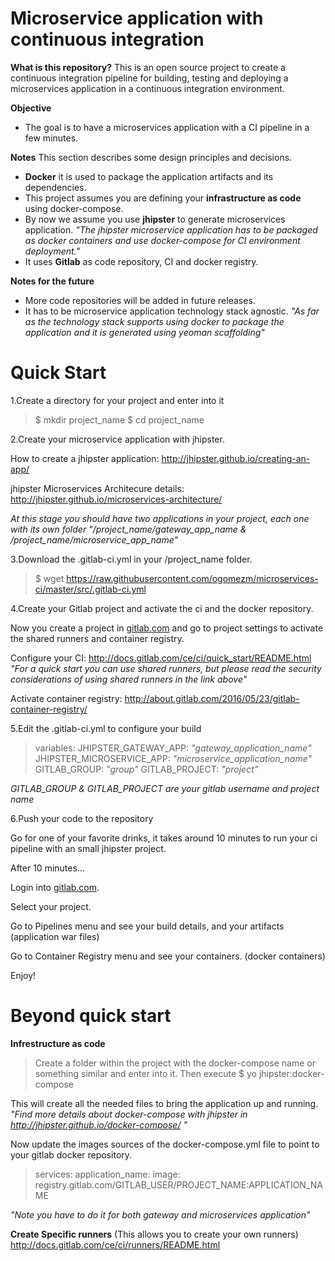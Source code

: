 # Microservice application with continuous integration

**What is this repository?**
This is an open source project to create a continuous integration pipeline for building, testing and deploying a microservices application in a continuous integration environment.

**Objective**
 - The goal is to have a microservices application with a CI pipeline in a few minutes.
 
**Notes**
This section describes some design principles and decisions.
 - **Docker** it is used to package the application artifacts and its dependencies.
 - This project assumes you are defining your **infrastructure as code** using docker-compose. 
 - By now we assume you use **jhipster** to generate microservices application.
    _"The jhipster microservice application has to be packaged as docker containers and use docker-compose for CI environment deployment."_
 - It uses **Gitlab** as code repository, CI and docker registry.

**Notes for the future**
 - More code repositories will be added in future releases.
 - It has to be microservice application technology stack agnostic. 
    _"As far as the technology stack supports using docker to package the application and it is generated using yeoman scaffolding"_

# Quick Start

1.Create a directory for your project and enter into it

> $ mkdir project_name
> $ cd project_name

2.Create your microservice application with jhipster.

How to create a jhipster application:
http://jhipster.github.io/creating-an-app/

jhipster Microservices Architecure details:
http://jhipster.github.io/microservices-architecture/

_At this stage you should have two applications in your project, each one with its own folder "/project_name/gateway_app_name & /project_name/microservice_app_name"_

3.Download the .gitlab-ci.yml in your /project_name folder.

> $ wget https://raw.githubusercontent.com/ogomezm/microservices-ci/master/src/.gitlab-ci.yml

4.Create your Gitlab project and activate the ci and the docker repository.

Now you create a project in [gitlab.com](https://gitlab.com/) and go to project settings to activate the shared runners and container registry.

Configure your CI:
http://docs.gitlab.com/ce/ci/quick_start/README.html
_"For a quick start you can use shared runners, but please read the security considerations of using shared runners in the link above"_

Activate container registry:
http://about.gitlab.com/2016/05/23/gitlab-container-registry/

5.Edit the .gitlab-ci.yml to configure your build

>variables:
>  JHIPSTER_GATEWAY_APP: _"gateway_application_name"_
>  JHIPSTER_MICROSERVICE_APP: _"microservice_application_name"_
>  GITLAB_GROUP: _"group"_
>  GITLAB_PROJECT: _"project"_
  
_GITLAB_GROUP & GITLAB_PROJECT are your gitlab username and project name_

6.Push your code to the repository 

Go for one of your favorite drinks, it takes around 10 minutes to run your ci pipeline with an small jhipster project.

After 10 minutes...

Login into [gitlab.com](https://gitlab.com/).

Select your project.

Go to Pipelines menu and see your build details, and your artifacts (application war files)

Go to Container Registry menu and see your containers.  (docker containers)

Enjoy!

# Beyond quick start

**Infrestructure as code**

> Create a folder within the project with the docker-compose name or something similar and enter into it.
> Then execute 
> $ yo jhipster:docker-compose

This will create all the needed files to bring the application up and running.
_"Find more details about docker-compose with jhipster in http://jhipster.github.io/docker-compose/ "_

Now update the images sources of the docker-compose.yml file to point to your gitlab docker repository.

> services:
>   application_name:
>       image: registry.gitlab.com/GITLAB_USER/PROJECT_NAME:APPLICATION_NAME

_"Note you have to do it for both gateway and microservices application"_

**Create Specific runners** 
(This allows you to create your own runners)
http://docs.gitlab.com/ce/ci/runners/README.html